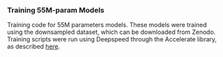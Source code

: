### Training 55M-param Models

Training code for 55M parameters models. These models were trained using the downsampled dataset, which can be downloaded from Zenodo. Training scripts were run using Deepspeed through the Accelerate library, as described [here](https://github.com/brineylab/deepspeed).